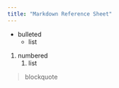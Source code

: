 ```yaml
---
title: "Markdown Reference Sheet"
---
```


- bulleted
    - list

1. numbered
    1. list

> blockquote


